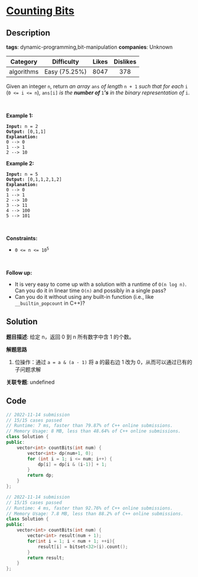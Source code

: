 # [Counting Bits](https://leetcode.com/problems/counting-bits/description/)

## Description

**tags**: dynamic-programming,bit-manipulation
**companies**: Unknown

|  Category  |  Difficulty   | Likes | Dislikes |
| :--------: | :-----------: | :---: | :------: |
| algorithms | Easy (75.25%) | 8047  |   378    |

<p>Given an integer <code>n</code>, return <em>an array </em><code>ans</code><em> of length </em><code>n + 1</code><em> such that for each </em><code>i</code><em> </em>(<code>0 &lt;= i &lt;= n</code>)<em>, </em><code>ans[i]</code><em> is the <strong>number of </strong></em><code>1</code><em><strong>&#39;s</strong> in the binary representation of </em><code>i</code>.</p>

<p>&nbsp;</p>
<p><strong class="example">Example 1:</strong></p>

<pre><code><strong>Input:</strong> n = 2
<strong>Output:</strong> [0,1,1]
<strong>Explanation:</strong>
0 --&gt; 0
1 --&gt; 1
2 --&gt; 10</code></pre>

<p><strong class="example">Example 2:</strong></p>

<pre><code><strong>Input:</strong> n = 5
<strong>Output:</strong> [0,1,1,2,1,2]
<strong>Explanation:</strong>
0 --&gt; 0
1 --&gt; 1
2 --&gt; 10
3 --&gt; 11
4 --&gt; 100
5 --&gt; 101</code></pre>

<p>&nbsp;</p>
<p><strong>Constraints:</strong></p>

<ul>
  <li><code>0 &lt;= n &lt;= 10<sup>5</sup></code></li>
</ul>

<p>&nbsp;</p>
<p><strong>Follow up:</strong></p>

<ul>
  <li>It is very easy to come up with a solution with a runtime of <code>O(n log n)</code>. Can you do it in linear time <code>O(n)</code> and possibly in a single pass?</li>
  <li>Can you do it without using any built-in function (i.e., like <code>__builtin_popcount</code> in C++)?</li>
</ul>

## Solution

**题目描述**: 给定 n，返回 0 到 n 所有数字中含 1 的个数。

**解题思路**

1. 位操作：通过 `a = a & (a - 1)` 将 a 的最右边 1 改为 0，从而可以通过已有的子问题求解

**关联专题**: undefined

## Code

```cpp
// 2022-11-14 submission
// 15/15 cases passed
// Runtime: 7 ms, faster than 79.87% of C++ online submissions.
// Memory Usage: 8 MB, less than 48.64% of C++ online submissions.
class Solution {
public:
    vector<int> countBits(int num) {
        vector<int> dp(num+1, 0);
        for (int i = 1; i <= num; i++) {
            dp[i] = dp[i & (i-1)] + 1;
        }
        return dp;
    }
};
```

```cpp
// 2022-11-14 submission
// 15/15 cases passed
// Runtime: 4 ms, faster than 92.76% of C++ online submissions.
// Memory Usage: 7.8 MB, less than 88.2% of C++ online submissions.
class Solution {
public:
    vector<int> countBits(int num) {
        vector<int> result(num + 1);
        for(int i = 1; i < num + 1; ++i){
            result[i] = bitset<32>(i).count();
        }
        return result;
    }
};
```
